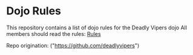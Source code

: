 Dojo Rules
==========

This repository contains a list of dojo rules for the Deadly Vipers dojo
All members should read the rules: [Rules](wiki)

Repo origination: ("https://github.com/deadlyvipers")

